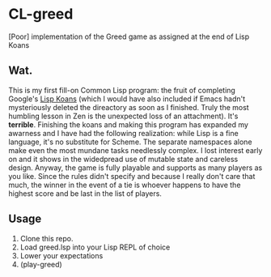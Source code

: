 # CL-greed
[Poor] implementation of the Greed game as assigned at the end of Lisp Koans

## Wat.
This is my first fill-on Common Lisp program: the fruit of completing Google's [Lisp Koans](https://github.com/google/lisp-koans) (which I would have also included if Emacs hadn't mysteriously deleted the direactory as soon as I finished. Truly the most humbling lesson in Zen is the unexpected loss of an attachment). It's **terrible**. Finishing the koans and making this program has expanded my awarness and I have had the following realization: while Lisp is a fine language, it's no substitute for Scheme. The separate namespaces alone make even the most mundane tasks needlessly complex. I lost interest early on and it shows in the widedpread use of mutable state and careless design. Anyway, the game is fully playable and supports as many players as you like. Since the rules didn't specify and because I really don't care that much, the winner in the event of a tie is whoever happens to have the highest score and be last in the list of players. 

## Usage
1. Clone this repo.
2. Load greed.lsp into your Lisp REPL of choice
3. Lower your expectations
4. (play-greed)
